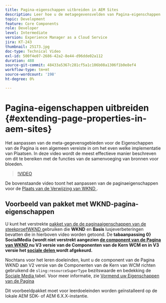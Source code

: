 ```yaml
---
title: Pagina-eigenschappen uitbreiden in AEM Sites
description: Leer hoe u de metagegevensvelden van Pagina-eigenschappen in Adobe Experience Manager Sites kunt uitbreiden. In deze video wordt de meest effectieve manier beschreven om dit te bereiken met de functies van de samenvoeging van bronnen voor bloeden.
topic: Development
feature: Core Components
role: Developer
level: Intermediate
version: Experience Manager as a Cloud Service
jira: KT-243
thumbnail: 25173.jpg
doc-type: Technical Video
exl-id: 500f4e07-2686-42a2-8e44-d96dde02a112
duration: 488
source-git-commit: 48433a5367c281cf5a1c106b08a1306f1b0e8ef4
workflow-type: tm+mt
source-wordcount: '198'
ht-degree: 0%

---
```


# Pagina-eigenschappen uitbreiden {#extending-page-properties-in-aem-sites}

Het aanpassen van de meta-gegevensgebieden voor de Eigenschappen van de Pagina is een algemeen vereiste in om het even welke implementatie van Plaatsen. In deze video wordt de meest effectieve manier beschreven om dit te bereiken met de functies van de samenvoeging van bronnen voor bloeden.

>[!VIDEO](https://video.tv.adobe.com/v/25173?quality=12&learn=on)

De bovenstaande video toont het aanpassen van de paginaeigenschappen voor de [ Plaats van de Verwijzing van WKND ](https://github.com/adobe/aem-guides-wknd).

## Voorbeeld van pakket met WKND-pagina-eigenschappen

U kunt het verstrekte [ pakket van de de paginaaigenschappen van de steekproefWKND ](./assets/WKND-PageProperties-Example-Dialog-1.0.zip) gebruiken die **WKND** en **Basis** lusjeverbeteringen bevatten die in hierboven video worden getoond. De **tabaanpassing 0} SocialMedia {wordt niet verstrekt aangezien [ de component van de Pagina van WKND ](https://github.com/adobe/aem-guides-wknd/blob/main/ui.apps/src/main/content/jcr_root/apps/wknd/components/page/.content.xml#L5) nu V3 versie van de Componenten van de Kern WCM en in V3 versie het [ sociale delen ](https://github.com/adobe/aem-core-wcm-components/pull/1930) wordt afgekeurd.**

Nochtans voor het leren doeleinden, kunt u de component van de Pagina WKND aan V2 versie van de Componenten van de Kern van WCM richten gebruikend de `sling:resourceSuperType` bezitswaarde en bedekking de [ Sociale Media ](https://github.com/adobe/aem-core-wcm-components/blob/main/content/src/content/jcr_root/apps/core/wcm/components/page/v2/page/_cq_dialog/.content.xml#L95) tabel. Voor meer informatie, zie [ Vormend uw Eigenschappen van de Pagina ](https://experienceleague.adobe.com/docs/experience-manager-65/developing/extending-aem/page-properties-views.html#configuring-your-page-properties)

Dit voorbeeldpakket moet voor leerdoeleinden worden geïnstalleerd op de lokale AEM SDK- of AEM 6.X.X-instantie.
